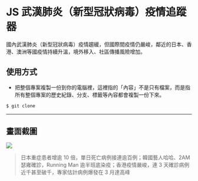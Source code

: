 # JS 武漢肺炎（新型冠狀病毒）疫情追蹤器

國內武漢肺炎（新型冠狀病毒）疫情趨緩，但國際間疫情仍嚴峻，鄰近的日本、香港、澳洲等國疫情持續升溫，境外移入、社區傳播風險增加。

## 使用方式
- 把整個專案複製一份到你的電腦裡，這裡指的「內容」不是只有檔案，而是指所有整個專案的歷史紀錄、分支、標籤等內容都會複製一份下來。
```sh
$ git clone
```

----

## 畫面截圖
![](https://i.imgur.com/H58yECJ.png)
> 日本重症患者增逾 10 倍，單日死亡病例接連逾百例；韓國藝人哈哈、2AM 瑟雍確診，Running Man 逾半班底染疫；香港疫情嚴峻，連 3 天確診病例近千甚至破千，專家估計病例爆發在 3 月達高峰